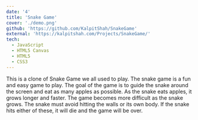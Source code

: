 ```yaml
---
date: '4'
title: 'Snake Game'
cover: './demo.png'
github: 'https://github.com/KalpitShah/SnakeGame'
external: 'https://kalpitshah.com/Projects/SnakeGame/'
tech:
  - JavaScript
  - HTML5 Canvas
  - HTML5
  - CSS3
---
```


This is a clone of Snake Game we all used to play. The snake game is a fun and easy game to play. The goal of the game is to guide the snake around the screen and eat as many apples as possible. As the snake eats apples, it grows longer and faster. The game becomes more difficult as the snake grows. The snake must avoid hitting the walls or its own body. If the snake hits either of these, it will die and the game will be over.
